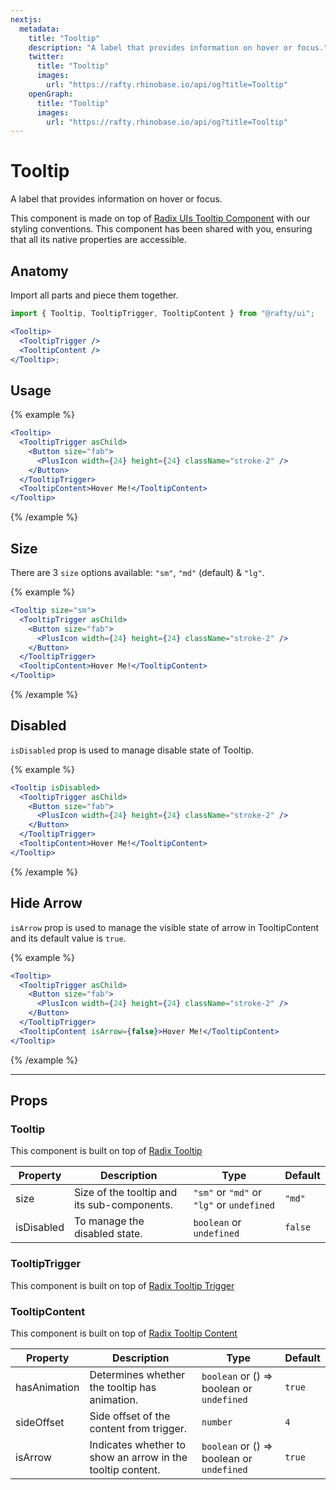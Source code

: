 ```yaml
---
nextjs:
  metadata:
    title: "Tooltip"
    description: "A label that provides information on hover or focus."
    twitter:
      title: "Tooltip"
      images:
        url: "https://rafty.rhinobase.io/api/og?title=Tooltip"
    openGraph:
      title: "Tooltip"
      images:
        url: "https://rafty.rhinobase.io/api/og?title=Tooltip"
---
```


# Tooltip

A label that provides information on hover or focus.

This component is made on top of [Radix UIs Tooltip Component](https://www.radix-ui.com/primitives/docs/components/tooltip) with our styling conventions. This component has been shared with you, ensuring that all its native properties are accessible.

## Anatomy

Import all parts and piece them together.

```jsx
import { Tooltip, TooltipTrigger, TooltipContent } from "@rafty/ui";

<Tooltip>
  <TooltipTrigger />
  <TooltipContent />
</Tooltip>;
```

## Usage

{% example %}

```jsx
<Tooltip>
  <TooltipTrigger asChild>
    <Button size="fab">
      <PlusIcon width={24} height={24} className="stroke-2" />
    </Button>
  </TooltipTrigger>
  <TooltipContent>Hover Me!</TooltipContent>
</Tooltip>
```

{% /example %}

## Size

There are 3 `size` options available: `"sm"`, `"md"` (default) & `"lg"`.

{% example %}

```jsx
<Tooltip size="sm">
  <TooltipTrigger asChild>
    <Button size="fab">
      <PlusIcon width={24} height={24} className="stroke-2" />
    </Button>
  </TooltipTrigger>
  <TooltipContent>Hover Me!</TooltipContent>
</Tooltip>
```

{% /example %}

## Disabled

`isDisabled` prop is used to manage disable state of Tooltip.

{% example %}

```jsx
<Tooltip isDisabled>
  <TooltipTrigger asChild>
    <Button size="fab">
      <PlusIcon width={24} height={24} className="stroke-2" />
    </Button>
  </TooltipTrigger>
  <TooltipContent>Hover Me!</TooltipContent>
</Tooltip>
```

{% /example %}

## Hide Arrow

`isArrow` prop is used to manage the visible state of arrow in TooltipContent and its default value is `true`.

{% example %}

```jsx
<Tooltip>
  <TooltipTrigger asChild>
    <Button size="fab">
      <PlusIcon width={24} height={24} className="stroke-2" />
    </Button>
  </TooltipTrigger>
  <TooltipContent isArrow={false}>Hover Me!</TooltipContent>
</Tooltip>
```

{% /example %}

---

## Props

### Tooltip

This component is built on top of [Radix Tooltip](https://www.radix-ui.com/primitives/docs/components/tooltip#root)

| Property   | Description                                 | Type                                      | Default |
| ---------- | ------------------------------------------- | ----------------------------------------- | ------- |
| size       | Size of the tooltip and its sub-components. | `"sm"` or `"md"` or `"lg"` or `undefined` | `"md"`  |
| isDisabled | To manage the disabled state.               | `boolean` or `undefined`                  | `false` |

### TooltipTrigger

This component is built on top of [Radix Tooltip Trigger](https://www.radix-ui.com/primitives/docs/components/tooltip#trigger)

### TooltipContent

This component is built on top of [Radix Tooltip Content](https://www.radix-ui.com/primitives/docs/components/tooltip#content)

| Property     | Description                                                | Type                                                   | Default |
| ------------ | ---------------------------------------------------------- | ------------------------------------------------------ | ------- |
| hasAnimation | Determines whether the tooltip has animation.              | `boolean` or <Info>() => boolean</Info> or `undefined` | `true`  |
| sideOffset   | Side offset of the content from trigger.                   | `number`                                               | `4`     |
| isArrow      | Indicates whether to show an arrow in the tooltip content. | `boolean` or <Info>() => boolean</Info> or `undefined` | `true`  |
